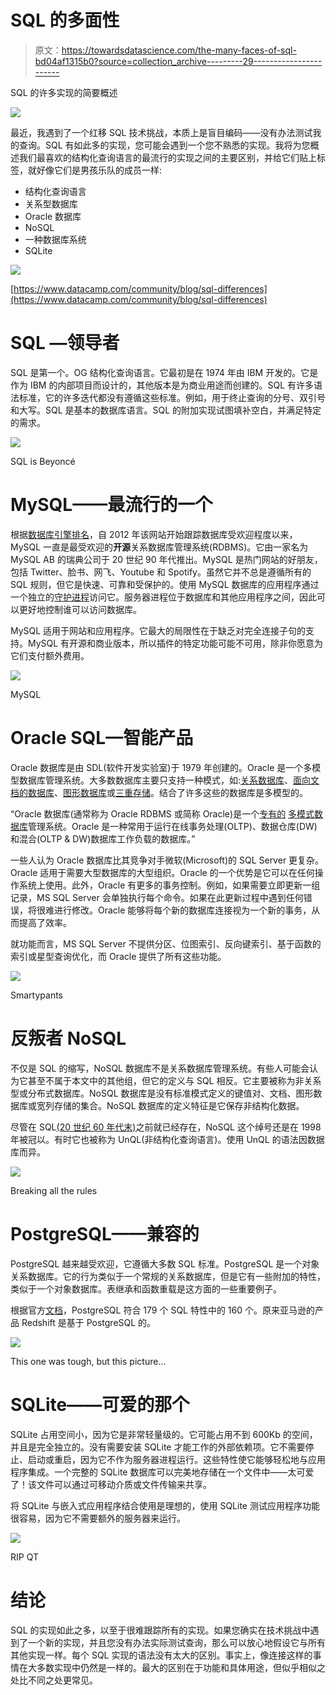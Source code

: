 # SQL 的多面性

> 原文：<https://towardsdatascience.com/the-many-faces-of-sql-bd04af1315b0?source=collection_archive---------29----------------------->

SQL 的许多实现的简要概述

![](img/61f9614db2b710d5d7af4e910703ac38.png)

最近，我遇到了一个红移 SQL 技术挑战，本质上是盲目编码——没有办法测试我的查询。SQL 有如此多的实现，您可能会遇到一个您不熟悉的实现。我将为您概述我们最喜欢的结构化查询语言的最流行的实现之间的主要区别，并给它们贴上标签，就好像它们是男孩乐队的成员一样:

*   结构化查询语言
*   关系型数据库
*   Oracle 数据库
*   NoSQL
*   一种数据库系统
*   SQLite

![](img/8e6e7d13a5eaffe70bf5d7bc80d8d476.png)

[https://www.datacamp.com/community/blog/sql-differences](https://www.datacamp.com/community/blog/sql-differences)

# SQL —领导者

SQL 是第一个。OG 结构化查询语言。它最初是在 1974 年由 IBM 开发的。它是作为 IBM 的内部项目而设计的，其他版本是为商业用途而创建的。SQL 有许多语法标准，它的许多迭代都没有遵循这些标准。例如，用于终止查询的分号、双引号和大写。SQL 是基本的数据库语言。SQL 的附加实现试图填补空白，并满足特定的需求。

![](img/c39f89d6f9dbe31fe5baaa94d7984d24.png)

SQL is Beyoncé

# MySQL——最流行的一个

根据[数据库引擎排名](https://db-engines.com/en/)，自 2012 年该网站开始跟踪数据库受欢迎程度以来，MySQL 一直是最受欢迎的**开源**关系数据库管理系统(RDBMS)。它由一家名为 MySQL AB 的瑞典公司于 20 世纪 90 年代推出。MySQL 是热门网站的好朋友，包括 Twitter、脸书、网飞、Youtube 和 Spotify。虽然它并不总是遵循所有的 SQL 规则，但它是快速、可靠和受保护的。使用 MySQL 数据库的应用程序通过一个独立的[守护进程](https://en.wikipedia.org/wiki/Daemon_(computing))访问它。服务器进程位于数据库和其他应用程序之间，因此可以更好地控制谁可以访问数据库。

MySQL 适用于网站和应用程序。它最大的局限性在于缺乏对完全连接子句的支持。MySQL 有开源和商业版本，所以插件的特定功能可能不可用，除非你愿意为它们支付额外费用。

![](img/46cc5a34e01b8049f41c59aaa04096de.png)

MySQL

# Oracle SQL—智能产品

Oracle 数据库是由 SDL(软件开发实验室)于 1979 年创建的。Oracle 是一个多模型数据库管理系统。大多数数据库主要只支持一种模式，如:[关系数据库](https://en.wikipedia.org/wiki/Relational_database)、[面向文档的数据库](https://en.wikipedia.org/wiki/Document-oriented_database)、[图形数据库](https://en.wikipedia.org/wiki/Graph_database)或[三重存储](https://en.wikipedia.org/wiki/Triplestore)。结合了许多这些的数据库是多模型的。

“Oracle 数据库(通常称为 Oracle RDBMS 或简称 Oracle)是一个[专有的](https://en.wikipedia.org/wiki/Proprietary_software) [多模式数据库](https://en.wikipedia.org/wiki/Multi-model_database)管理系统。Oracle 是一种常用于运行在线事务处理(OLTP)、数据仓库(DW)和混合(OLTP & DW)数据库工作负载的数据库。”

一些人认为 Oracle 数据库比其竞争对手微软(Microsoft)的 SQL Server 更复杂。Oracle 适用于需要大型数据库的大型组织。Oracle 的一个优势是它可以在任何操作系统上使用。此外，Oracle 有更多的事务控制。例如，如果需要立即更新一组记录，MS SQL Server 会单独执行每个命令。如果在此更新过程中遇到任何错误，将很难进行修改。Oracle 能够将每个新的数据库连接视为一个新的事务，从而提高了效率。

就功能而言，MS SQL Server 不提供分区、位图索引、反向键索引、基于函数的索引或星型查询优化，而 Oracle 提供了所有这些功能。

![](img/6381b66b20a56bbcd11bf82d7043c8cd.png)

Smartypants

# 反叛者 NoSQL

不仅是 SQL 的缩写，NoSQL 数据库不是关系数据库管理系统。有些人可能会认为它甚至不属于本文中的其他组，但它的定义与 SQL 相反。它主要被称为非关系型或分布式数据库。NoSQL 数据库是没有标准模式定义的键值对、文档、图形数据库或宽列存储的集合。NoSQL 数据库的定义特征是它保存非结构化数据。

尽管在 SQL[(20 世纪 60 年代末)](https://en.wikipedia.org/wiki/NoSQL)之前就已经存在，NoSQL 这个绰号还是在 1998 年被冠以。有时它也被称为 UnQL(非结构化查询语言)。使用 UnQL 的语法因数据库而异。

![](img/c22a6d5b19bf29e9647a8674b3cec637.png)

Breaking all the rules

# PostgreSQL——兼容的

PostgreSQL 越来越受欢迎，它遵循大多数 SQL 标准。PostgreSQL 是一个对象关系数据库。它的行为类似于一个常规的关系数据库，但是它有一些附加的特性，类似于一个对象数据库。表继承和函数重载是这方面的一些重要例子。

根据官方[文档](https://www.postgresql.org/docs/current/features.html)，PostgreSQL 符合 179 个 SQL 特性中的 160 个。原来亚马逊的产品 Redshift 是基于 PostgreSQL 的。

![](img/89fd36fd051875c11db61d2579429708.png)

This one was tough, but this picture…

# SQLite——可爱的那个

SQLite 占用空间小，因为它是非常轻量级的。它可能占用不到 600Kb 的空间，并且是完全独立的。没有需要安装 SQLite 才能工作的外部依赖项。它不需要停止、启动或重启，因为它不作为服务器进程运行。这些特性使它能够轻松地与应用程序集成。一个完整的 SQLite 数据库可以完美地存储在一个文件中——太可爱了！该文件可以通过可移动介质或文件传输来共享。

将 SQLite 与嵌入式应用程序结合使用是理想的，使用 SQLite 测试应用程序功能很容易，因为它不需要额外的服务器来运行。

![](img/55222340a66f9cf005c809f2242d11af.png)

RIP QT

# 结论

SQL 的实现如此之多，以至于很难跟踪所有的实现。如果您确实在技术挑战中遇到了一个新的实现，并且您没有办法实际测试查询，那么可以放心地假设它与所有其他实现一样。每个 SQL 实现的语法没有太大的区别。事实上，像连接这样的事情在大多数实现中仍然是一样的。最大的区别在于功能和具体用途，但似乎相似之处比不同之处更常见。